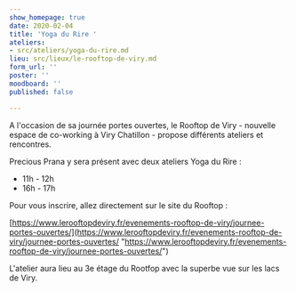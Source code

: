 ```yaml
---
show_homepage: true
date: 2020-02-04
title: 'Yoga du Rire '
ateliers:
- src/ateliers/yoga-du-rire.md
lieu: src/lieux/le-rooftop-de-viry.md
form_url: ''
poster: ''
moodboard: ''
published: false

---
```

A l'occasion de sa journée portes ouvertes, le Rooftop de Viry - nouvelle espace de co-working à Viry Chatillon - propose différents ateliers et rencontres.

Precious Prana y sera présent avec deux ateliers Yoga du Rire :

* 11h - 12h
* 16h - 17h

Pour vous inscrire, allez directement sur le site du Rooftop :

[https://www.lerooftopdeviry.fr/evenements-rooftop-de-viry/journee-portes-ouvertes/](https://www.lerooftopdeviry.fr/evenements-rooftop-de-viry/journee-portes-ouvertes/ "https://www.lerooftopdeviry.fr/evenements-rooftop-de-viry/journee-portes-ouvertes/")

L'atelier aura lieu au 3e étage du Rootfop avec la superbe vue sur les lacs de Viry. 